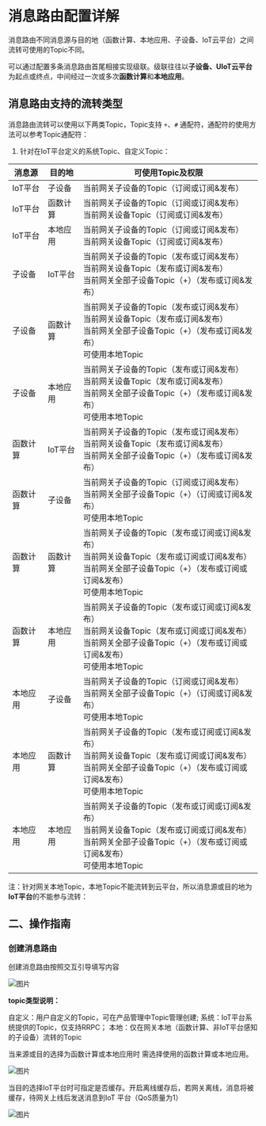 # 消息路由配置详解


消息路由不同消息源与目的地（函数计算、本地应用、子设备、IoT云平台）之间流转可使用的Topic不同。

可以通过配置多条消息路由首尾相接实现级联。级联往往以**子设备、UIoT云平台**为起点或终点，中间经过一次或多次**函数计算**和**本地应用**。



## 消息路由支持的流转类型

消息路由流转可以使用以下两类Topic，Topic支持 `+`、`#` 通配符，通配符的使用方法可以参考Topic通配符：

1. 针对在IoT平台定义的系统Topic、自定义Topic：

| 消息源   | 目的地            | 可使用Topic及权限                                            |
| -------- | ----------------- | ------------------------------------------------------------ |
| IoT平台  | 子设备            | 当前网关子设备的Topic（订阅或订阅&发布）                     |
| IoT平台  | 函数计算          | 当前网关子设备的Topic（订阅或订阅&发布）<br>当前网关设备Topic（订阅或订阅&发布） |
| IoT平台  | 本地应用          | 当前网关子设备的Topic（订阅或订阅&发布）<br/>当前网关设备Topic（订阅或订阅&发布） |
| 子设备   | IoT平台           | 当前网关子设备的Topic（发布或订阅&发布）<br/>当前网关设备Topic（发布或订阅&发布）<br/>当前网关全部子设备Topic（+）（发布或订阅&发布） |
| 子设备   | 函数计算          | 当前网关子设备的Topic（发布或订阅&发布）<br/>当前网关设备Topic（发布或订阅&发布）<br/>当前网关全部子设备Topic（+）（发布或订阅&发布）<br/>可使用本地Topic |
| 子设备   | 本地应用          | 当前网关子设备的Topic（发布或订阅&发布）<br/>当前网关设备Topic（发布或订阅&发布）<br/>当前网关全部子设备Topic（+）（发布或订阅&发布）<br/>可使用本地Topic |
| 函数计算 | IoT平台 | 当前网关子设备的Topic（发布或订阅&发布）<br/>当前网关设备Topic（发布或订阅&发布）<br/>当前网关全部子设备Topic（+）（发布或订阅&发布） |
| 函数计算 | 子设备 | 当前网关子设备的Topic（订阅或订阅&发布）<br/>当前网关全部子设备Topic（+）（订阅或订阅&发布）<br>可使用本地Topic |
| 函数计算 | 函数计算 | 当前网关子设备的Topic（发布或订阅或订阅&发布）<br/>当前网关设备Topic（发布或订阅或订阅&发布）<br/>当前网关全部子设备Topic（+）（发布或订阅或订阅&发布）<br/>可使用本地Topic |
| 函数计算 | 本地应用 | 当前网关子设备的Topic（发布或订阅或订阅&发布）<br/>当前网关设备Topic（发布或订阅或订阅&发布）<br/>当前网关全部子设备Topic（+）（发布或订阅或订阅&发布）<br/>可使用本地Topic |
| 本地应用 | 子设备 | 当前网关子设备的Topic（订阅或订阅&发布）<br/>当前网关全部子设备Topic（+）（订阅或订阅&发布）<br/>可使用本地Topic |
| 本地应用 | 函数计算 | 当前网关子设备的Topic（发布或订阅或订阅&发布）<br/>当前网关设备Topic（发布或订阅或订阅&发布）<br/>当前网关全部子设备Topic（+）（发布或订阅或订阅&发布）<br/>可使用本地Topic |
| 本地应用 | 本地应用 | 当前网关子设备的Topic（发布或订阅或订阅&发布）<br/>当前网关设备Topic（发布或订阅或订阅&发布）<br/>当前网关全部子设备Topic（+）（发布或订阅或订阅&发布）<br/>可使用本地Topic |

注：针对网关本地Topic，本地Topic不能流转到云平台，所以消息源或目的地为**IoT平台**的不能参与流转：

## 二、操作指南

### 创建消息路由

创建消息路由按照交互引导填写内容

![图片](../../images/消息路由-5.png)

**topic类型说明：**

自定义：用户自定义的Topic，可在产品管理中Topic管理创建;
系统：IoT平台系统提供的Topic，仅支持RRPC；
本地：仅在网关本地（函数计算、非IoT平台感知的子设备）流转的Topic



当来源或目的选择为函数计算或本地应用时 需选择使用的函数计算或本地应用。

![图片](../../images/消息路由-6.png)

当目的选择IoT平台时可指定是否缓存。开启离线缓存后，若网关离线，消息将被缓存，待网关上线后发送消息到IoT 平台（QoS质量为1）

![图片](../../images/消息路由-7.png)




